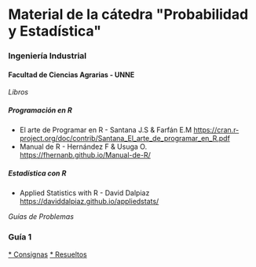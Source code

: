 # Material de la cátedra "Probabilidad y Estadística" 

### Ingeniería Industrial
#### Facultad de Ciencias Agrarias - UNNE

_Libros_
##### Programación en R
* El arte de Programar en R - Santana J.S & Farfán E.M
https://cran.r-project.org/doc/contrib/Santana_El_arte_de_programar_en_R.pdf
* Manual de R - Hernández F & Usuga O.
https://fhernanb.github.io/Manual-de-R/

##### Estadística con R
* Applied Statistics with R - David Dalpiaz 
https://daviddalpiaz.github.io/appliedstats/

_Guías de Problemas_
### Guía 1 
[* Consignas](https://github.com/industrial-prob-stats/material/blob/master/guia1.pdf)
[* Resueltos](https://github.com/industrial-prob-stats/material/blob/master/guia_1Resuelta.pdf)

